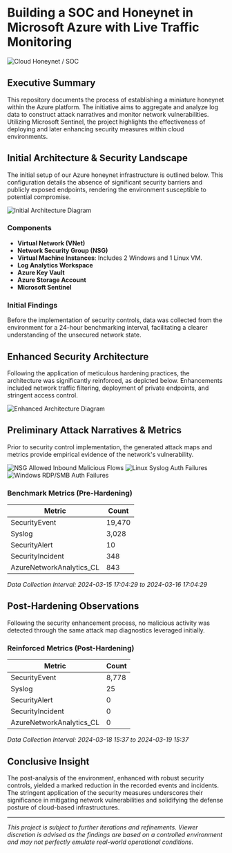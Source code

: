 # Building a SOC and Honeynet in Microsoft Azure with Live Traffic Monitoring

![Cloud Honeynet / SOC](https://i.imgur.com/MN97uFU.png)

## Executive Summary

This repository documents the process of establishing a miniature honeynet within the Azure platform. The initiative aims to aggregate and analyze log data to construct attack narratives and monitor network vulnerabilities. Utilizing Microsoft Sentinel, the project highlights the effectiveness of deploying and later enhancing security measures within cloud environments.

## Initial Architecture & Security Landscape

The initial setup of our Azure honeynet infrastructure is outlined below. This configuration details the absence of significant security barriers and publicly exposed endpoints, rendering the environment susceptible to potential compromise.

![Initial Architecture Diagram](https://i.imgur.com/aBDwnKb.jpg)

### Components

- **Virtual Network (VNet)**
- **Network Security Group (NSG)**
- **Virtual Machine Instances**: Includes 2 Windows and 1 Linux VM.
- **Log Analytics Workspace**
- **Azure Key Vault**
- **Azure Storage Account**
- **Microsoft Sentinel**

### Initial Findings

Before the implementation of security controls, data was collected from the environment for a 24-hour benchmarking interval, facilitating a clearer understanding of the unsecured network state.

## Enhanced Security Architecture

Following the application of meticulous hardening practices, the architecture was significantly reinforced, as depicted below. Enhancements included network traffic filtering, deployment of private endpoints, and stringent access control.

![Enhanced Architecture Diagram](https://i.imgur.com/YQNa9Pp.jpg)

## Preliminary Attack Narratives & Metrics

Prior to security control implementation, the generated attack maps and metrics provide empirical evidence of the network's vulnerability.

![NSG Allowed Inbound Malicious Flows](https://i.imgur.com/1qvswSX.png)
![Linux Syslog Auth Failures](https://i.imgur.com/G1YgZt6.png)
![Windows RDP/SMB Auth Failures](https://i.imgur.com/ESr9Dlv.png)

### Benchmark Metrics (Pre-Hardening)

| Metric                   | Count  |
|--------------------------|--------|
| SecurityEvent            | 19,470 |
| Syslog                   | 3,028  |
| SecurityAlert            | 10     |
| SecurityIncident         | 348    |
| AzureNetworkAnalytics_CL | 843    |

*Data Collection Interval: 2024-03-15 17:04:29 to 2024-03-16 17:04:29*

## Post-Hardening Observations

Following the security enhancement process, no malicious activity was detected through the same attack map diagnostics leveraged initially.

### Reinforced Metrics (Post-Hardening)

| Metric                   | Count |
|--------------------------|-------|
| SecurityEvent            | 8,778 |
| Syslog                   | 25    |
| SecurityAlert            | 0     |
| SecurityIncident         | 0     |
| AzureNetworkAnalytics_CL | 0     |

*Data Collection Interval: 2024-03-18 15:37 to 2024-03-19 15:37*

## Conclusive Insight

The post-analysis of the environment, enhanced with robust security controls, yielded a marked reduction in the recorded events and incidents. The stringent application of the security measures underscores their significance in mitigating network vulnerabilities and solidifying the defense posture of cloud-based infrastructures.

---

*This project is subject to further iterations and refinements. Viewer discretion is advised as the findings are based on a controlled environment and may not perfectly emulate real-world operational conditions.*
